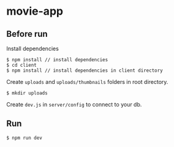 # movie-app

## Before run

Install dependencies

```
$ npm install // install dependencies
$ cd client
$ npm install // install dependencies in client directory
```

Create `uploads` and `uploads/thumbnails` folders in root directory.

```
$ mkdir uploads
```

Create `dev.js` in `server/config` to connect to your db.

## Run

```
$ npm run dev
```